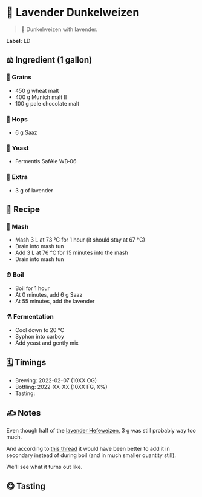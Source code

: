 # 🌺 Lavender Dunkelweizen

> 📝 Dunkelweizen with lavender.

**Label:** LD

##  ⚖️ Ingredient (1 gallon)

### 🌾 Grains

* 450 g wheat malt
* 400 g Munich malt II
* 100 g pale chocolate malt

### 🌿 Hops

* 6 g Saaz

### 🧫 Yeast

* Fermentis SafAle WB‑06

### 🍃 Extra

* 3 g of lavender

## 📖 Recipe

### 🚰 Mash

* Mash 3 L at 73 °C for 1 hour (it should stay at 67 °C)
* Drain into mash tun
* Add 3 L at 76 °C for 15 minutes into the mash
* Drain into mash tun

### ⏱  Boil

* Boil for 1 hour
* At 0 minutes, add 6 g Saaz
* At 55 minutes, add the lavender

### ⚗️ Fermentation

* Cool down to 20 °C
* Syphon into carboy
* Add yeast and gently mix

## 🗓 Timings

* Brewing: 2022-02-07 (10XX OG)
* Bottling: 2022-XX-XX (10XX FG, X%)
* Tasting:

## ✍️ Notes

Even though half of the [lavender Hefeweizen](../2021/2021-11-06-lavender-hefeweizen.md),
3 g was still probably way too much.

And according to [this thread](https://www.homebrewtalk.com/threads/adding-lavender-to-the-boil.414985/)
it would have been better to add it in secondary instead of during
boil (and in much smaller quantity still).

We'll see what it turns out like.

## 😋 Tasting
